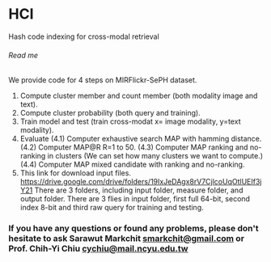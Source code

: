 # HCI
Hash code indexing for cross-modal retrieval
###### Read me ######
We provide code for 4 steps on MIRFlickr-SePH dataset.
1. Compute cluster member and count member (both modality image and text).
2. Compute cluster probability (both query and training).
3. Train model and test (train cross-modat x= image modality, y=text modality).
4. Evaluate
	(4.1) Computer exhaustive search MAP with hamming distance.
	(4.2) Computer MAP@R R=1 to 50.
	(4.3) Computer MAP ranking and no-ranking in clusters (We can set how many clusters we want to compute.)
	(4.4) Computer MAP mixed candidate with ranking and no-ranking.
5. This link for download input files.
https://drive.google.com/drive/folders/19IxJeDAgx8rV7CjlcoUqOtlUEIf3jY21
There are 3 folders, including input folder, measure folder, and output folder. There are 3 flies in input folder, first full 64-bit, second index 8-bit and third raw query for training and testing. 
### If you have any questions or found any problems, please don't hesitate to ask Sarawut Markchit smarkchit@gmail.com or Prof. Chih-Yi Chiu cychiu@mail.ncyu.edu.tw
